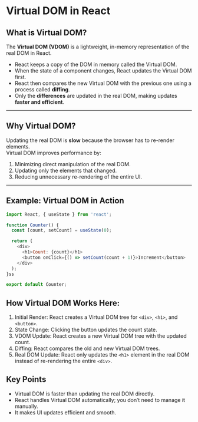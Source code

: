 # Virtual DOM in React

## What is Virtual DOM?

The **Virtual DOM (VDOM)** is a lightweight, in-memory representation of the real DOM in React.  

- React keeps a copy of the DOM in memory called the Virtual DOM.
- When the state of a component changes, React updates the Virtual DOM first.
- React then compares the new Virtual DOM with the previous one using a process called **diffing**.
- Only the **differences** are updated in the real DOM, making updates **faster and efficient**.

---

## Why Virtual DOM?

Updating the real DOM is **slow** because the browser has to re-render elements.  
Virtual DOM improves performance by:

1. Minimizing direct manipulation of the real DOM.
2. Updating only the elements that changed.
3. Reducing unnecessary re-rendering of the entire UI.

---

## Example: Virtual DOM in Action

```javascript
import React, { useState } from 'react';

function Counter() {
  const [count, setCount] = useState(0);

  return (
    <div>
      <h1>Count: {count}</h1>
      <button onClick={() => setCount(count + 1)}>Increment</button>
    </div>
  );
}ss

export default Counter;
```
 ## How Virtual DOM Works Here:
   1. Initial Render: React creates a Virtual DOM tree for `<div>`, `<h1>`, and `<button>`.
   2. State Change: Clicking the button updates the count state.
   3. VDOM Update: React creates a new Virtual DOM tree with the updated count.
   4. Diffing: React compares the old and new Virtual DOM trees.
   5. Real DOM Update: React only updates the `<h1>` element in the real DOM instead of re-rendering the entire `<div>`.

## Key Points
   - Virtual DOM is faster than updating the real DOM directly.
   - React handles Virtual DOM automatically; you don’t need to manage it manually.
   - It makes UI updates efficient and smooth.
